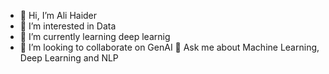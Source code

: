 - 👋 Hi, I’m Ali Haider
- 👀 I’m interested in Data
- 🌱 I’m currently learning deep learnig
- 👯 I’m looking to collaborate on GenAI
💬 Ask me about Machine Learning, Deep Learning and NLP


<!---
Tipu728/Tipu728 is a ✨ special ✨ repository because its `README.md` (this file) appears on your GitHub profile.
You can click the Preview link to take a look at your changes.
--->
